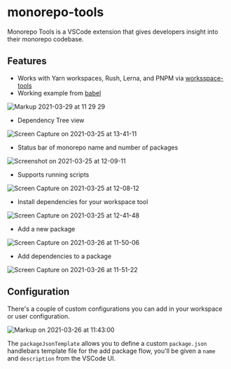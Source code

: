 # monorepo-tools

Monorepo Tools is a VSCode extension that gives developers insight into their monorepo codebase.

## Features

- Works with Yarn workspaces, Rush, Lerna, and PNPM via [worksspace-tools](https://github.com/microsoft/workspace-tools/)
- Working example from [babel](https://github.com/babel/babel)

![Markup 2021-03-29 at 11 29 29](https://user-images.githubusercontent.com/472487/112868897-3092b000-9082-11eb-987d-8eb3a8158718.png)

- Dependency Tree view

![Screen Capture on 2021-03-25 at 13-41-11](https://user-images.githubusercontent.com/472487/112526451-f23e7d80-8d6f-11eb-8669-d5ca553b61c1.gif)

- Status bar of monorepo name and number of packages

![Screenshot on 2021-03-25 at 12-09-11](https://user-images.githubusercontent.com/472487/112514089-f31ce280-8d62-11eb-8e85-fe20e8683bef.png)

- Supports running scripts

![Screen Capture on 2021-03-25 at 12-08-12](https://user-images.githubusercontent.com/472487/112514011-e3050300-8d62-11eb-96fb-0666b3644a87.gif)

- Install dependencies for your workspace tool

![Screen Capture on 2021-03-25 at 12-41-48](https://user-images.githubusercontent.com/472487/112518712-a2f44f00-8d67-11eb-88de-b8fc1c5d21e8.gif)

- Add a new package

![Screen Capture on 2021-03-26 at 11-50-06](https://user-images.githubusercontent.com/472487/112665856-7dc81500-8e29-11eb-86a1-c21edec0dc00.gif)

- Add dependencies to a package

![Screen Capture on 2021-03-26 at 11-51-22](https://user-images.githubusercontent.com/472487/112666145-db5c6180-8e29-11eb-8950-87b1ba4a9c2a.gif)

## Configuration

There's a couple of custom configurations you can add in your workspace or user configuration.

![Markup on 2021-03-26 at 11:43:00](https://user-images.githubusercontent.com/472487/112665097-b0254280-8e28-11eb-9932-5b2d3e38202b.png)

The `packageJsonTemplate` allows you to define a custom `package.json` handlebars template file for the add package flow, you'll be given a `name` and `description` from the VSCode UI.

